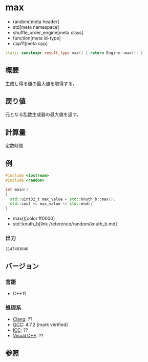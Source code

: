 # max
* random[meta header]
* std[meta namespace]
* shuffle_order_engine[meta class]
* function[meta id-type]
* cpp11[meta cpp]

```cpp
static constexpr result_type max() { return Engine::max(); }
```

## 概要
生成し得る値の最大値を取得する。


## 戻り値
元となる乱数生成器の最大値を返す。


## 計算量
定数時間


## 例
```cpp example
#include <iostream>
#include <random>

int main()
{
  std::uint32_t max_value = std::knuth_b::max();
  std::cout << max_value << std::endl;
}
```
* max()[color ff0000]
* std::knuth_b[link /reference/random/knuth_b.md]

### 出力
```
2147483646
```

## バージョン
### 言語
- C++11

### 処理系
- [Clang](/implementation.md#clang): ??
- [GCC](/implementation.md#gcc): 4.7.2 [mark verified]
- [ICC](/implementation.md#icc): ??
- [Visual C++](/implementation.md#visual_cpp): ??


## 参照


